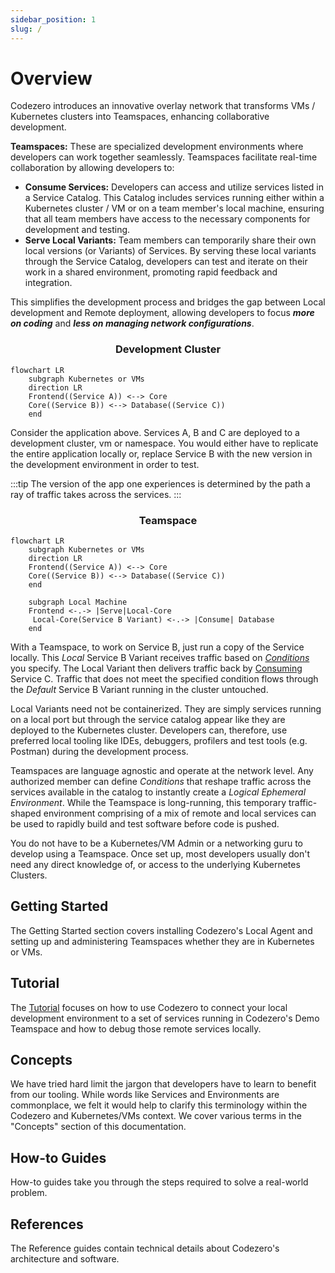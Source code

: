 ```yaml
---
sidebar_position: 1
slug: /
---
```


# Overview

Codezero introduces an innovative overlay network that transforms VMs / Kubernetes clusters into Teamspaces, enhancing collaborative development.

**Teamspaces:** These are specialized development environments where developers can work together seamlessly. Teamspaces facilitate real-time collaboration by allowing developers to:

- **Consume Services:** Developers can access and utilize services listed in a Service Catalog. This Catalog includes services running either within a Kubernetes cluster / VM or on a team member's local machine, ensuring that all team members have access to the necessary components for development and testing.
- **Serve Local Variants:** Team members can temporarily share their own local versions (or Variants) of Services. By serving these local variants through the Service Catalog, developers can test and iterate on their work in a shared environment, promoting rapid feedback and integration.

This simplifies the development process and bridges the gap between Local development and Remote deployment, allowing developers to focus **_more on coding_** and **_less on managing network configurations_**.

<center>
<h3>Development Cluster</h3>
</center>

```mermaid
flowchart LR
    subgraph Kubernetes or VMs
    direction LR
    Frontend((Service A)) <--> Core
    Core((Service B)) <--> Database((Service C))
    end
```

Consider the application above. Services A, B and C are deployed to a development cluster, vm or namespace. You would either have to replicate the entire application locally or, replace Service B with the new version in the development environment in order to test.

:::tip
The version of the app one experiences is determined by the path a ray of traffic takes across the services.
:::

<center>
<h3>Teamspace</h3>
</center>

```mermaid
flowchart LR
    subgraph Kubernetes or VMs
    direction LR
    Frontend((Service A)) <--> Core
    Core((Service B)) <--> Database((Service C))
    end

    subgraph Local Machine
    Frontend <-.-> |Serve|Local-Core
     Local-Core(Service B Variant) <-.-> |Consume| Database
    end
```

With a Teamspace, to work on Service B, just run a copy of the Service locally. This _Local_ Service B Variant receives traffic based on [_Conditions_](../references/serve#condition-types) you specify. The Local Variant then delivers traffic back by [Consuming](../references/consume) Service C. Traffic that does not meet the specified condition flows through the _Default_ Service B Variant running in the cluster untouched.

Local Variants need not be containerized. They are simply services running on a local port but through the service catalog appear like they are deployed to the Kubernetes cluster. Developers can, therefore, use preferred local tooling like IDEs, debuggers, profilers and test tools (e.g. Postman) during the development process.

Teamspaces are language agnostic and operate at the network level. Any authorized member can define _Conditions_ that reshape traffic across the services available in the catalog to instantly create a _Logical Ephemeral Environment_. While the Teamspace is long-running, this temporary traffic-shaped environment comprising of a mix of remote and local services can be used to rapidly build and test software before code is pushed.

You do not have to be a Kubernetes/VM Admin or a networking guru to develop using a Teamspace. Once set up, most developers usually don't need any direct knowledge of, or access to the underlying Kubernetes Clusters.

## Getting Started

The Getting Started section covers installing Codezero's Local Agent and setting up and administering Teamspaces whether they are in Kubernetes or VMs.

## Tutorial

The [Tutorial](../tutorial) focuses on how to use Codezero to connect your local development environment to a set of services running in Codezero's Demo Teamspace and how to debug those remote services locally.

## Concepts

We have tried hard limit the jargon that developers have to learn to benefit from our tooling. While words like Services and Environments are commonplace, we felt it would help to clarify this terminology within the Codezero and Kubernetes/VMs context. We cover various terms in the "Concepts" section of this documentation.

## How-to Guides

How-to guides take you through the steps required to solve a real-world problem.

## References

The Reference guides contain technical details about Codezero's architecture and software.
